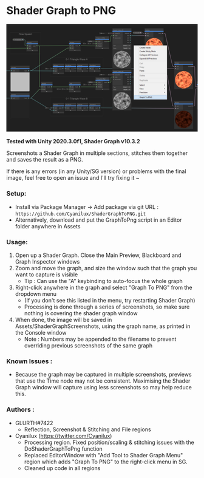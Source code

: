 
# Shader Graph to PNG

![GraphToPNG](/img.png)

**Tested with Unity 2020.3.0f1, Shader Graph v10.3.2**

Screenshots a Shader Graph in multiple sections, stitches them together and saves the result as a PNG. 

If there is any errors (in any Unity/SG version) or problems with the final image, feel free to open an issue and I'll try fixing it ~

### Setup:
- Install via Package Manager → Add package via git URL : `https://github.com/Cyanilux/ShaderGraphToPNG.git`
- Alternatively, download and put the GraphToPng script in an Editor folder anywhere in Assets

### Usage:
1) Open up a Shader Graph. Close the Main Preview, Blackboard and Graph Inspector windows
2) Zoom and move the graph, and size the window such that the graph you want to capture is visible
	- Tip : Can use the "A" keybinding to auto-focus the whole graph
3) Right-click anywhere in the graph and select "Graph To PNG" from the dropdown menu
	- (If you don't see this listed in the menu, try restarting Shader Graph)
 	- Processing is done through a series of screenshots, so make sure nothing is covering the shader graph window
4) When done, the image will be saved in Assets/ShaderGraphScreenshots, using the graph name, as printed in the Console window
 	- Note : Numbers may be appended to the filename to prevent overriding previous screenshots of the same graph

### Known Issues :
- Because the graph may be captured in multiple screenshots, previews that use the Time node may not be consistent. Maximising the Shader Graph window will capture using less screenshots so may help reduce this.

### Authors :
- GLURTH#7422
	- Reflection, Screenshot & Stitching and File regions
- Cyanilux (https://twitter.com/Cyanilux)
	- Processing region. Fixed position/scaling & stitching issues with the DoShaderGraphToPng function
	- Replaced EditorWindow with "Add Tool to Shader Graph Menu" region which adds "Graph To PNG" to the right-click menu in SG.
	- Cleaned up code in all regions